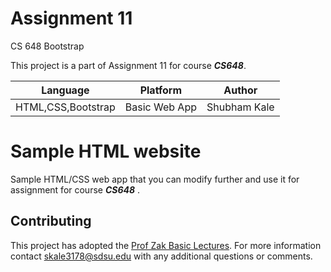 # Assignment 11
 CS 648 Bootstrap
 
This project is a part of Assignment 11 for course **_CS648_**.

| Language | Platform | Author |
| -------- | --------|--------|
| HTML,CSS,Bootstrap |  Basic Web App| Shubham Kale|

# Sample HTML website 

Sample HTML/CSS web app that you can modify further and use it for assignment for course **_CS648_** . 


## Contributing
This project has adopted the [Prof Zak Basic Lectures](https://www.youtube.com/watch?v=7EWBHppYbmM&feature=youtu.be).
For more information 
contact [skale3178@sdsu.edu](mailto:skale3178@sdsu.edu) with any additional questions or comments.



 


 





